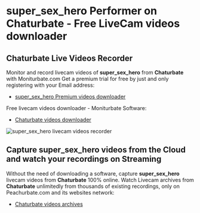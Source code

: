 # super_sex_hero Performer on Chaturbate - Free LiveCam videos downloader

## Chaturbate Live Videos Recorder

Monitor and record livecam videos of **super_sex_hero** from **Chaturbate** with Moniturbate.com
Get a premium trial for free by just and only registering with your Email address:
* [super_sex_hero Premium videos downloader](https://moniturbate.com/request-demo-licence-key.html)

Free livecam videos downloader - Moniturbate Software:
* [Chaturbate videos downloader](https://moniturbate.com/moniturbate-download-software.html)

![super_sex_hero livecam videos recorder](https://peachurnet.com/templates/moniturbate-software.png)


## Capture super_sex_hero videos from the Cloud and watch your recordings on Streaming

Without the need of downloading a software, capture **super_sex_hero** livecam videos from **Chaturbate** 100% online.
Watch Livecam archives from **Chaturbate** unlimitedly from thousands of existing recordings, only on Peachurbate.com and its websites network:
* [Chaturbate videos archives](https://peachurnet.com/)